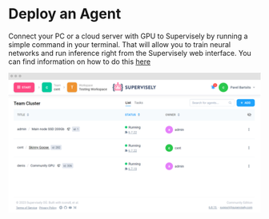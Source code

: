 # Deploy an Agent

Connect your PC or a cloud server with GPU to Supervisely by running a simple command in your terminal. That will allow you to train neural networks and run inference right from the Supervisely web interface. You can find information on how to do this [here](../../getting-started/connect-your-computer/README.md)

![](deploy-agent.png)